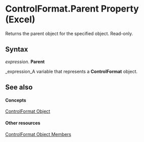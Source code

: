 
# ControlFormat.Parent Property (Excel)

Returns the parent object for the specified object. Read-only.


## Syntax

 _expression_. **Parent**

 _expression_A variable that represents a  **ControlFormat** object.


## See also


#### Concepts


 [ControlFormat Object](fafc6e6b-641c-2179-0789-d86c2718b3c0.md)
#### Other resources


 [ControlFormat Object Members](a0d77b6f-e948-e12a-f65a-1633dc63efad.md)
